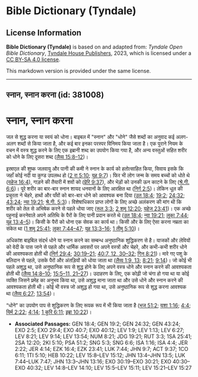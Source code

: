 # Bible Dictionary (Tyndale)

## License Information

**Bible Dictionary (Tyndale)** is based on and adapted from: _Tyndale Open Bible Dictionary_, [Tyndale House Publishers](https://tyndaleopenresources.com/), 2023, which is licensed under a [CC BY-SA 4.0 license](https://creativecommons.org/licenses/by-sa/4.0/legalcode.en).

This markdown version is provided under the same license.



--------------------------------

## स्नान, स्नान करना (id: 381008)

स्नान, स्नान करना
=================

जल से शुद्ध करना या स्वयं को धोना। बाइबल में "स्नान" और "धोने" जैसे शब्दों का अनुवाद कई अलग\-अलग शब्दों से किया जाता है, और कई बार इनका परस्पर विनिमय किया जाता है। एक पुराने नियम के वचन में वस्त्र शुद्ध करने के लिए एक इब्रानी शब्द का उपयोग किया गया है, और अन्य वस्तुओं सहित शरीर को धोने के लिए दूसरा शब्द ([लैव्य 15:8–12](https://ref.ly/Lev15:8-Lev15:12))।

इस्राएल की शुष्क जलवायु और पानी की कमी ने स्नान के कार्य को हतोत्साहित किया, सिवाय इसके कि जहाँ कोई नदी या कुण्ड उपलब्ध हो ([2 रा 5:10](https://ref.ly/2Kgs5:10); [यूह 9:7](https://ref.ly/John9:7))। फिर भी लोग जन्म के समय बच्चों को धोते थे ([यहेज 16:4](https://ref.ly/Ezek16:4)), गाड़ने की तैयारी में शवों को ([प्रेरि 9:37](https://ref.ly/Acts9:37)), और भेड़ों को उनकी ऊन काटने के लिए ([श्रे.गी. 6:6](https://ref.ly/Song6:6))। पूरे शरीर का बार\-बार स्नान शायद धनवानों के लिए आरक्षित था ([निर्ग 2:5](https://ref.ly/Exod2:5))। लेकिन धूल की प्रचुरता ने चेहरे, हाथों और पाँवों को बार\-बार धोने को आवश्यक बना दिया ([उत 18:4](https://ref.ly/Gen18:4); [19:2](https://ref.ly/Gen19:2); [24:32](https://ref.ly/Gen24:32); [43:24](https://ref.ly/Gen43:24); [न्या 19:21](https://ref.ly/Judg19:21); [श्रे.गी. 5:3](https://ref.ly/Song5:3))। विशेषाधिकार प्राप्त लोगों के लिए अच्छे अलंकरण की मांग थी कि शरीर को तेल से अभिषेक करने से पहले धोया जाए ([रूत 3:3](https://ref.ly/Ruth3:3); [2 शमू 12:20](https://ref.ly/2Sam12:20); [यहेज 23:41](https://ref.ly/Ezek23:41))। एक अच्छे पहुनाई करनेवाले अपने अतिथि के पैरों के लिए पानी प्रदान करते थे ([उत 18:4](https://ref.ly/Gen18:4); [न्या 19:21](https://ref.ly/Judg19:21); [लूका 7:44](https://ref.ly/Luke7:44); [यूह 13:4–5](https://ref.ly/John13:4-John13:5))। किसी के पैरों को धोना एक सेवक का कार्य था। किसी और के लिए ऐसा करना नम्रता का संकेत था ([1 शमू 25:41](https://ref.ly/1Sam25:41); [लूका 7:44–47](https://ref.ly/Luke7:44-Luke7:47); [यूह 13:3–16](https://ref.ly/John13:3-John13:16); [1 तीमु 5:10](https://ref.ly/1Tim5:10))।

अधिकांश बाइबिल संदर्भ धोने या स्नान करने का सम्बन्ध अनुष्ठानिक शुद्धिकरण से है। याजकों और लेवियों को वेदी के पास जाने से पहले और धार्मिक अवसरों पर अपने वस्त्रों और चेहरे, और कभी\-कभी शरीर धोने की आवश्यकता होती थी ([निर्ग 29:4](https://ref.ly/Exod29:4); [30:19–21](https://ref.ly/Exod30:19-Exod30:21); [40:7, 12, 30–32](https://ref.ly/Exod40:7,Exod40:12,Exod40:30-Exod40:32); [गिन 8:21](https://ref.ly/Num8:21))। मारे गए पशु के बलिदान से पहले, उसके पैरों और अंतड़ियों को धोया जाता था ([लैव्य 1:9, 13](https://ref.ly/Lev1:9,Lev1:13); [8:21](https://ref.ly/Lev8:21); [9:14](https://ref.ly/Lev9:14))। जो कोई भी पहले अशुद्ध था, उसे अनुष्ठानिक रूप से शुद्ध होने के लिए अपने वस्त्र धोने और स्नान करने की आवश्यकता होती थी ([लैव्य 14:8–10](https://ref.ly/Lev14:8-Lev14:10); [15:5–11, 21–27](https://ref.ly/Lev15:5-Lev15:11,Lev15:21-Lev15:27))। उदाहरण के लिए, एक कोढ़ी जो चंगा हो गया था या कोई व्यक्ति जिसने प्रमेह का अनुभव किया था, उसे अशुद्ध माना जाता था और उसे धोने और स्नान करने की आवश्यकता होती थी। कोई भी वस्त्र जो अशुद्ध हो गया था, उसे अनुष्ठानिक रूप से शुद्ध करना आवश्यक था ([लैव्य 6:27](https://ref.ly/Lev6:27); [13:54](https://ref.ly/Lev13:54))।

“धोने” का उपयोग पाप से शुद्धिकरण के लिए रूपक रूप में भी किया जाता है ([भज 51:2](https://ref.ly/Ps51:2); [यशा 1:16](https://ref.ly/Isa1:16); [4:4](https://ref.ly/Isa4:4); [यिर्म 2:22](https://ref.ly/Jer2:22); [4:14](https://ref.ly/Jer4:14); [1 कुरि 6:11](https://ref.ly/1Cor6:11); [इब्रा 10:22](https://ref.ly/Heb10:22))।

* **Associated Passages:** GEN 18:4; GEN 19:2; GEN 24:32; GEN 43:24; EXO 2:5; EXO 29:4; EXO 40:7; EXO 40:12; LEV 1:9; LEV 1:13; LEV 6:27; LEV 8:21; LEV 9:14; LEV 13:54; NUM 8:21; JDG 19:21; RUT 3:3; 1SA 25:41; 2SA 12:20; 2KI 5:10; PSA 51:2; SNG 5:3; SNG 6:6; ISA 1:16; ISA 4:4; JER 2:22; JER 4:14; EZK 16:4; EZK 23:41; LUK 7:44; JHN 9:7; ACT 9:37; 1CO 6:11; 1TI 5:10; HEB 10:22; LEV 15:8–LEV 15:12; JHN 13:4–JHN 13:5; LUK 7:44–LUK 7:47; JHN 13:3–JHN 13:16; EXO 30:19–EXO 30:21; EXO 40:30–EXO 40:32; LEV 14:8–LEV 14:10; LEV 15:5–LEV 15:11; LEV 15:21–LEV 15:27

